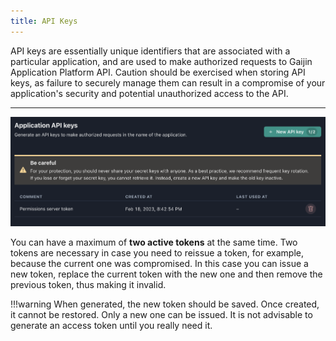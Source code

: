 ```yaml
---
title: API Keys
---
```


API keys are essentially unique identifiers that are associated with a particular application, and are used to make authorized requests to Gaijin Application Platform API. Caution should be exercised when storing API keys, as failure to securely manage them can result in a compromise of your application's security and potential unauthorized access to the API.

---

![Application API keys](./assets/app-api-keys.png)

You can have a maximum of **two active tokens** at the same time. Two tokens are necessary in case you need to reissue a token, for example, because the current one was compromised. In this case you can issue a new token, replace the current token with the new one and then remove the previous token, thus making it invalid.

!!!warning
    When generated, the new token should be saved. Once created, it cannot be restored. Only a new one can be issued. It is not advisable to generate an access token until you really need it.
